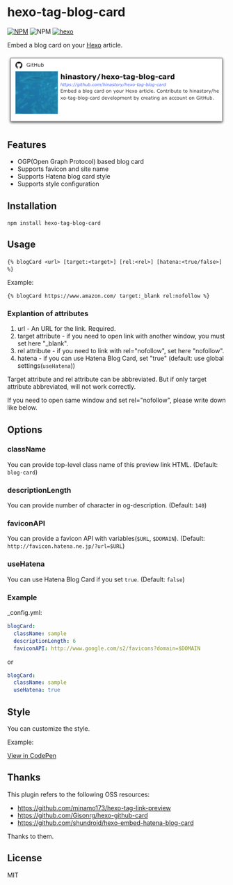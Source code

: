 # hexo-tag-blog-card

[![NPM](https://nodei.co/npm/hexo-tag-blog-card.png)](https://nodei.co/npm/hexo-tag-blog-card/)
![NPM](https://img.shields.io/npm/l/hexo-tag-blog-card?style=plastic)
[![hexo](https://img.shields.io/badge/Hexo-%3E%3D3.0-blue.svg?style=flat-square)](https://hexo.io)

Embed a blog card on your [Hexo](https://hexo.io/) article.

![](blog-card-image.png)

## Features

- OGP(Open Graph Protocol) based blog card
- Supports favicon and site name
- Supports Hatena blog card style
- Supports style configuration

## Installation

`npm install hexo-tag-blog-card`
## Usage
`{% blogCard <url> [target:<target>] [rel:<rel>] [hatena:<true/false>] %}`

Example:
```
{% blogCard https://www.amazon.com/ target:_blank rel:nofollow %}
```

### Explantion of attributes

1. url - An URL for the link. Required.
1. target attribute - if you need to open link with another window, you must set here "_blank".
1. rel attribute - if you need to link with rel="nofollow", set here "nofollow".
1. hatena - if you can use Hatena Blog Card, set "true" (default: use global settings(`useHatena`))

Target attribute and rel attribute can be abbreviated. But if only target attribute abbreviated, will not work correctly.

If you need to open same window and set rel="nofollow", please write down like below.

## Options
### className
You can provide top-level class name of this preview link HTML.
(Default: `blog-card`)

### descriptionLength
You can provide number of character in og-description.
(Default: `140`)

### faviconAPI
You can provide a favicon API with variables(`$URL`, `$DOMAIN`).
(Default: `http://favicon.hatena.ne.jp/?url=$URL`)

### useHatena
You can use Hatena Blog Card if you set `true`.
(Default: `false`)

### Example

_config.yml:

```yaml
blogCard:
  className: sample
  descriptionLength: 6
  faviconAPI: http://www.google.com/s2/favicons?domain=$DOMAIN
```

or

```yaml
blogCard:
  className: sample
  useHatena: true
```


## Style

You can customize the style.

Example:

[View in CodePen](https://codepen.io/hinastory/pen/povWEGj)

## Thanks
This plugin refers to the following OSS resources:

- https://github.com/minamo173/hexo-tag-link-preview
- https://github.com/Gisonrg/hexo-github-card
- https://github.com/shundroid/hexo-embed-hatena-blog-card

Thanks to them.

## License

MIT
